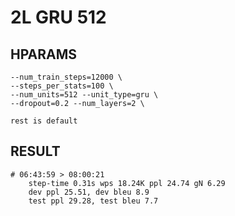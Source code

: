 # 2L GRU 512

## HPARAMS

    --num_train_steps=12000 \
    --steps_per_stats=100 \
    --num_units=512 --unit_type=gru \
    --dropout=0.2 --num_layers=2 \

    rest is default

## RESULT

```log
# 06:43:59 > 08:00:21
    step-time 0.31s wps 18.24K ppl 24.74 gN 6.29
    dev ppl 25.51, dev bleu 8.9
    test ppl 29.28, test bleu 7.7
```
